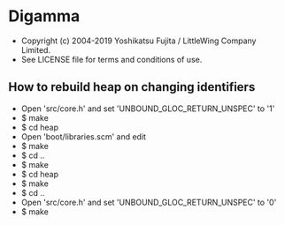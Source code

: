 # Digamma

* Copyright (c) 2004-2019 Yoshikatsu Fujita / LittleWing Company Limited.
* See LICENSE file for terms and conditions of use.

## How to rebuild heap on changing identifiers

* Open 'src/core.h' and set 'UNBOUND_GLOC_RETURN_UNSPEC' to '1'
* $ make
* $ cd heap
* Open 'boot/libraries.scm' and edit
* $ make
* $ cd ..
* $ make
* $ cd heap
* $ make
* $ cd ..
* Open 'src/core.h' and set 'UNBOUND_GLOC_RETURN_UNSPEC' to '0'
* $ make
